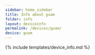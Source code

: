 ```yaml
---
sidebar: home_sidebar
title: Info about guam
folder: info
layout: deviceinfo
permalink: /devices/guam/
device: guam
---
```

{% include templates/device_info.md %}
